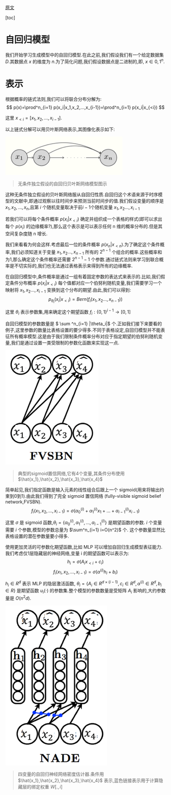 [原文](https://deepgenerativemodels.github.io/notes/autoregressive/)

[toc]

# 自回归模型
我们开始学习生成模型中的自回归模型.在此之前,我们假设我们有一个给定数据集 $D$.其数据点 $x$ 的维度为 $n$.为了简化问题,我们假设数据点是二进制的,即, $x \in {0,1}^n$.  

# 表示
根据概率的链式法则,我们可以将联合分布分解为:
$$
p(x)=\prod^n_{i=1} p(x_i|x_1,x_2,...,x_{i-1})=\prod^n_{i=1} p(x_i|x_{<i})
$$

这里 $x_{<i} = [x_1,x_2,...,x_{i-1}]$.

以上链式分解可以用贝叶斯网络表示,其图像化表示如下:

![gmn_autoregressive_model_fig1](../../Attachments/gmn_autoregressive_model_fig1.png)
> 无条件独立假设的自回归贝叶斯网络模型图示

这种无条件独立假设的贝叶斯网络服从自回归性质.自回归这个术语来源于时序模型的文献中,即通过观察以往时间步来预测当前时间步的值.我们假设变量的顺序是 $x_1,x_2,...,x_n$,且第 $i$ 个随机变量取决于前$i-1$个随机变量 $x_1,x_2...,x_{i-1}$

若我们可以将每个条件概率 $p(x_i|x_{<i})$ 确定并组织成一个表格的样式(即可以求出每个 $p(x_i)$ 的边缘概率?),那么这个表示是可以表示任何 n 维的概率分布的.但是其空间复杂度随 n 增长.  

我们来看看为何会这样.考虑最后一位的条件概率 $p(x_n|x_{ < n})$.为了确定这个条件概率,我们必须知道关于变量 $x_1,x_2...,x_{n-1}$ 所有的 $2^{n-1}$ 个组合的概率.这些概率和为1,那么确定这个条件概率还需要 $2
^{n-1} -1$ 个参数.通过链式法则来学习到联合概率是不切实际的,我们也无法通过表格表示来得到所有的边缘概率.

在自回归模型中,条件概率是通过一组有着固定参数的表达式来表示的.比如,我们假定条件分布概率 $p(x_i|x_{<i})$ 每个值都对应一个伯努利随机变量,我们需要学习一个映射将 $x_1,x_2...,x_{i-1}$ 变换到这个分布的期望.由此,我们可以得到:
$$
p_{\theta_i}(x_i|x_{<i})=Bern(f_i(x_1,x_2...,x_{n-1}))
$$

这里 $\theta_i$ 表示参数集,用来确定这个期望函数 $f_i: \{0,1\}^{i-1} \to [0,1]$

自回归模型的参数数量是 $ \sum ^n_{i=1} |\theta_i|$ 个.正如我们接下来要看的例子,这里参数的数量比表格设置的要少得多.不同于表格设定,自回归模型并不能表征所有概率模型.这是由于我们限制条件概率分布对应于指定期望的伯努利随机变量,我们是通过设置一类受限制的参数化函数来实现这一点.

![gmn_autoregressive_model_fig2_fvsbn](../../Attachments/gmn_autoregressive_model_fig2_fvsbn.png)

> 典型的sigmoid置信网络,它有4个变量,其条件分布使用 $\hat{x_1},\hat{x_2},\hat{x_3},\hat{x_4}$

简单起见,我们指定函数是输入元素的线性组合后跟上一个 sigmoid(用来将输出约束到0到1).由此我们得到了完全 sigmoid 置信网络 (fully-visible sigmoid belief network,FVSBN).
$$
f_i(x_1,x_2,...,x_{i-1})=\sigma(\alpha_0^{(i)}+\alpha_1^{(i)}x_1+...+\alpha_{i-1}^{(i)}x_{i-1} )
$$

这里 $\sigma$ 是 sigmoid 函数,$\theta_i=\{\alpha_0^{(i)},\alpha_1^{(i)},...,\alpha_{i-1}^{(i)}\}$ 是期望函数的参数. $i$ 个变量需要 $i$ 个参数,模型的参数总量为 $\sum^n_{i=1} i=O(n^2)$ 个. 这个参数量显然比表格设置的潜在参数量要小得多.

使用更加灵活的可参数化期望函数,比如 MLP 可以增加自回归生成模型表征能力.我们考虑仅1层隐藏层的神经网络,变量 i 的期望函数可以表示为:
$$
h_i=\sigma(A_ix_{<i}+c_i) 
$$
$$
f_i(x_1,x_2,...,x_{i-1})=\sigma(\alpha^{(i)}h_i+b_i)
$$

$h_i \in R^d$ 表示 MLP 的隐层激活函数, $\theta_i=\{A_i \in R^{d \times (i-1)}, c_i \in R^d, \alpha^{(i)} \in R^d,b_i \in R \}$ 是期望函数 $u_i( \cdot)$  的参数集.整个模型的参数数量是受矩阵 $A_i$ 影响的,大约参数量是 $O(n^2d)$.

![gmn_autoregressive_model_fig3](../../Attachments/gmn_autoregressive_model_fig3.png)

>   四变量的自回归神经网络密度估计器.条件用$\hat{x_1},\hat{x_2},\hat{x_3},\hat{x_4}$ 表示,蓝色链接表示用于计算隐藏层的绑定权重 $W[.,i]$








